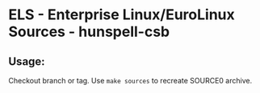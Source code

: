 # ELS - Enterprise Linux/EuroLinux Sources - hunspell-csb
 
## Usage:
  Checkout branch or tag. Use `make sources` to recreate  SOURCE0 archive.

